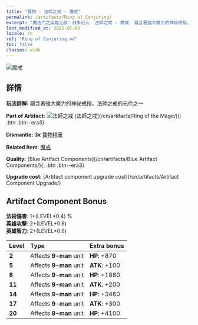 ```yaml
---
title: "寶物 - 法師之戒 - 魔戒"
permalink: /artifacts/Ring of Conjuring/
excerpt: "魔法门之英雄无敌：战争纪元  法師之戒 - 魔戒. 蘊含著強大魔力的神祕戒指，法師之戒的元件之一"
last_modified_at: 2021-07-06
locale: cn
ref: "Ring of Conjuring.md"
toc: false
classes: wide
---
```


 ![魔戒](/images/t/artifact_40222.png)



## 詳情

 **玩法詳解:** 蘊含著強大魔力的神祕戒指，法師之戒的元件之一

 **Part of Artifact:** ![法師之戒](/images/t/icon_artifact_22.png) [法師之戒](/cn/artifacts/Ring of the Mage/){: .btn .btn--era3}

 **Dismantle: 3x** [寶物精華](/cn/Items/con_905/)

 **Related Item**: [魔戒](/cn/Items/art_116/)

 **Quality:** [Blue Artifact Components](/cn/artifacts/Blue Artifact Components/){: .btn .btn--era3}

 **Upgrade cost:** [Artifact component upgrade cost](/cn/artifacts/Artifact Component Upgrade/)

## Artifact Component Bonus

  **法術傷害**: 1+(LEVEL\*0.4) %<br/>**英雄攻擊**: 2+(LEVEL\*0.8)<br/>**英雄智力**: 2+(LEVEL\*0.8)

  |  Level  | Type |    Extra bonus  | 
  |:--------|:-----|:----------------| 
  | **2** | Affects **9-man** unit | **HP**: +870 | 
  | **5** | Affects **9-man** unit | **ATK**: +100 | 
  | **8** | Affects **9-man** unit | **HP**: +1880 | 
  | **11** | Affects **9-man** unit | **ATK**: +200 | 
  | **14** | Affects **9-man** unit | **HP**: +3460 | 
  | **17** | Affects **9-man** unit | **ATK**: +300 | 
  | **20** | Affects **9-man** unit | **HP**: +4100 | 
